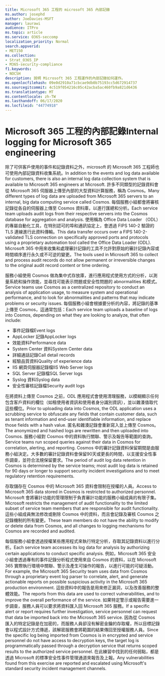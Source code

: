 ```yaml
---
title: Microsoft 365 工程的 microsoft 365 內部記錄
ms.author: josephd
author: JoeDavies-MSFT
manager: laurawi
audience: ITPro
ms.topic: article
ms.service: O365-seccomp
localization_priority: Normal
search.appverid:
- MET150
ms.collection:
- Strat_O365_IP
- M365-security-compliance
f1.keywords:
- NOCSH
description: 說明 Microsoft 365 工程運作的內部記錄如何運作。
ms.openlocfilehash: 09e0d2910a71cbcae9db0b75193cc5d672914737
ms.sourcegitcommit: 4c519f054216c05c42acba5ac460fb9a821d6436
ms.translationtype: MT
ms.contentlocale: zh-TW
ms.lasthandoff: 06/17/2020
ms.locfileid: "44774918"
---
```

# <a name="internal-logging-for-microsoft-365-engineering"></a><span data-ttu-id="d27cc-103">Microsoft 365 工程的內部記錄</span><span class="sxs-lookup"><span data-stu-id="d27cc-103">Internal logging for Microsoft 365 engineering</span></span>

<span data-ttu-id="d27cc-104">除了可供客戶使用的事件和記錄資料之外，microsoft 的 Microsoft 365 工程師也可使用內部記錄資料收集系統。</span><span class="sxs-lookup"><span data-stu-id="d27cc-104">In addition to the events and log data available for customers, there is also an internal log data collection system that is available to Microsoft 365 engineers at Microsoft.</span></span> <span data-ttu-id="d27cc-105">許多不同類型的記錄資料會從 Microsoft 365 伺服器上傳至內部的大型資料計算服務，稱為 Cosmos。</span><span class="sxs-lookup"><span data-stu-id="d27cc-105">Many different types of log data are uploaded from Microsoft 365 servers to an internal, big data computing service called Cosmos.</span></span> <span data-ttu-id="d27cc-106">每個服務小組都會將審核記錄從各自的伺服器上傳至 Cosmos 資料庫，以進行匯總和分析。</span><span class="sxs-lookup"><span data-stu-id="d27cc-106">Each service team uploads audit logs from their respective servers into the Cosmos database for aggregation and analysis.</span></span> <span data-ttu-id="d27cc-107">使用稱為 Office Data Loader （ODL）的專屬自動化工具，在特別認可的埠和通訊協定上，會透過 FIPS 140-2 驗證的 TLS 連線進行此資料傳輸。</span><span class="sxs-lookup"><span data-stu-id="d27cc-107">This data transfer occurs over a FIPS 140-2-validated TLS connection on specifically approved ports and protocols using a proprietary automation tool called the Office Data Loader (ODL).</span></span> <span data-ttu-id="d27cc-108">Microsoft 365 中用來收集和處理審計記錄的工具不允許對原始的審計記錄內容或時間順序進行永久或不可逆的變更。</span><span class="sxs-lookup"><span data-stu-id="d27cc-108">The tools used in Microsoft 365 to collect and process audit records do not allow permanent or irreversible changes to the original audit record content or time ordering.</span></span>

<span data-ttu-id="d27cc-109">服務小組使用 Cosmos 做為集中式存放庫，進行應用程式使用方式的分析，以測量系統和操作效能，並尋找可能表示問題或安全性問題的 abnormalities 和模式。</span><span class="sxs-lookup"><span data-stu-id="d27cc-109">Service teams use Cosmos as a centralized repository to conduct an analysis of application usage, to measure system and operational performance, and to look for abnormalities and patterns that may indicate problems or security issues.</span></span> <span data-ttu-id="d27cc-110">每個服務小組會根據要分析的內容，將記錄的基準上傳至 Cosmos，這通常包括：</span><span class="sxs-lookup"><span data-stu-id="d27cc-110">Each service team uploads a baseline of logs into Cosmos, depending on what they are looking to analyze, that often include:</span></span>

- <span data-ttu-id="d27cc-111">事件記錄檔</span><span class="sxs-lookup"><span data-stu-id="d27cc-111">Event logs</span></span>
- <span data-ttu-id="d27cc-112">AppLocker 記錄</span><span class="sxs-lookup"><span data-stu-id="d27cc-112">AppLocker logs</span></span>
- <span data-ttu-id="d27cc-113">效能資料</span><span class="sxs-lookup"><span data-stu-id="d27cc-113">Performance data</span></span>
- <span data-ttu-id="d27cc-114">System Center 資料</span><span class="sxs-lookup"><span data-stu-id="d27cc-114">System Center data</span></span>
- <span data-ttu-id="d27cc-115">詳細通話記錄</span><span class="sxs-lookup"><span data-stu-id="d27cc-115">Call detail records</span></span>
- <span data-ttu-id="d27cc-116">經驗品質資料</span><span class="sxs-lookup"><span data-stu-id="d27cc-116">Quality of experience data</span></span>
- <span data-ttu-id="d27cc-117">IIS 網頁伺服器記錄檔</span><span class="sxs-lookup"><span data-stu-id="d27cc-117">IIS Web Server logs</span></span>
- <span data-ttu-id="d27cc-118">SQL Server 記錄檔</span><span class="sxs-lookup"><span data-stu-id="d27cc-118">SQL Server logs</span></span>
- <span data-ttu-id="d27cc-119">Syslog 資料</span><span class="sxs-lookup"><span data-stu-id="d27cc-119">Syslog data</span></span>
- <span data-ttu-id="d27cc-120">安全性審核記錄檔</span><span class="sxs-lookup"><span data-stu-id="d27cc-120">Security audit logs</span></span>

<span data-ttu-id="d27cc-121">在將資料上傳至 Cosmos 之前，ODL 應用程式會使用清理服務，以模糊顯示任何包含客戶資料的欄位（如租使用者資訊和使用者身分識別資訊），並以雜湊值取代這些欄位。</span><span class="sxs-lookup"><span data-stu-id="d27cc-121">Prior to uploading data into Cosmos, the ODL application uses a scrubbing service to obfuscate any fields that contain customer data, such as tenant information and end-user identifiable information, and replace those fields with a hash value.</span></span> <span data-ttu-id="d27cc-122">匿名和雜湊記錄會重新寫入並上傳至 Cosmos。</span><span class="sxs-lookup"><span data-stu-id="d27cc-122">The anonymized and hashed logs are rewritten and then uploaded into Cosmos.</span></span> <span data-ttu-id="d27cc-123">服務小組對 Cosmos 中的資料執行關聯、警示及報告等範圍的查詢。</span><span class="sxs-lookup"><span data-stu-id="d27cc-123">Service teams run scoped queries against their data in Cosmos for correlation, alerting, and reporting.</span></span> <span data-ttu-id="d27cc-124">Cosmos 中的審計記錄資料保留期間是由服務小組決定。大多數的審計記錄資料會保留90天或更長的時間，以支援安全性事件調查，並符合法規保留要求。</span><span class="sxs-lookup"><span data-stu-id="d27cc-124">The period of audit log data retention in Cosmos is determined by the service teams; most audit log data is retained for 90 days or longer to support security incident investigations and to meet regulatory retention requirements.</span></span>

<span data-ttu-id="d27cc-125">存取儲存在 Cosmos 中的 Microsoft 365 資料會限制在授權的人員。</span><span class="sxs-lookup"><span data-stu-id="d27cc-125">Access to Microsoft 365 data stored in Cosmos is restricted to authorized personnel.</span></span> <span data-ttu-id="d27cc-126">Microsoft 會將審計功能的管理限制于負責審計功能的服務小組成員的有限子集。</span><span class="sxs-lookup"><span data-stu-id="d27cc-126">Microsoft restricts the management of audit functionality to the limited subset of service team members that are responsible for audit functionality.</span></span> <span data-ttu-id="d27cc-127">這些小組成員無法修改或刪除 Cosmos 中的資料，而且會記錄及審核 Cosmos 之記錄機制的所有變更。</span><span class="sxs-lookup"><span data-stu-id="d27cc-127">These team members do not have the ability to modify or delete data from Cosmos, and all changes to logging mechanisms for Cosmos are recorded and audited.</span></span>

<span data-ttu-id="d27cc-128">每個服務小組會透過授權某些應用程式來執行特定分析，存取其記錄資料以進行分析。</span><span class="sxs-lookup"><span data-stu-id="d27cc-128">Each service team accesses its log data for analysis by authorizing certain applications to conduct specific analysis.</span></span> <span data-ttu-id="d27cc-129">例如，Microsoft 365 安全小組會透過專有的事件記錄分析程式使用來自 Cosmos 的資料，以在 Microsoft 365 實際執行環境中關聯、警示及產生可操作的報告，以進行可能的可疑活動。</span><span class="sxs-lookup"><span data-stu-id="d27cc-129">For example, the Microsoft 365 Security team uses data from Cosmos through a proprietary event log parser to correlate, alert, and generate actionable reports on possible suspicious activity in the Microsoft 365 production environment.</span></span> <span data-ttu-id="d27cc-130">這些資料中的報告是用來修正漏洞，以及改善服務的整體效能。</span><span class="sxs-lookup"><span data-stu-id="d27cc-130">The reports from this data are used to correct vulnerabilities, and to improve the overall performance of the service.</span></span> <span data-ttu-id="d27cc-131">如果特定警示或報告需要進一步調查，服務人員可以要求將資料匯入回 Microsoft 365 服務。</span><span class="sxs-lookup"><span data-stu-id="d27cc-131">If a specific alert or report requires further investigation, service personnel can request that data be imported back into the Microsoft 365 service.</span></span> <span data-ttu-id="d27cc-132">因為從 Cosmos 匯入的特定記錄是在加密的，而服務人員卻沒有解密金鑰的存取權，所以目標記錄會以程式設計方式傳遞，該解密服務會將範圍的結果傳回至授權服務人員。</span><span class="sxs-lookup"><span data-stu-id="d27cc-132">Since the specific log being imported from Cosmos is in encrypted and service personnel do not have access to decryption keys, the target log is programmatically passed through a decryption service that returns scoped results to the authorized service personnel.</span></span> <span data-ttu-id="d27cc-133">在此練習中找到的任何弱點，都是透過 Microsoft 的標準安全性事件管理通道來報告及上報。</span><span class="sxs-lookup"><span data-stu-id="d27cc-133">Any vulnerabilities found from this exercise are reported and escalated using Microsoft's standard security incident management channels.</span></span>
